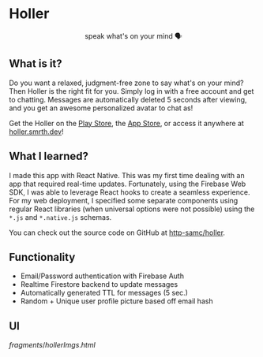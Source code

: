 # Holler
<p align="center">speak what's on your mind 🗣</p>
<MobileApp ReactNative JavaScript/>

## What is it?
Do you want a relaxed, judgment-free zone to say what's on your mind? Then Holler is the right fit for you. Simply log in with a free account and get to chatting. Messages are automatically deleted 5 seconds after viewing, and you get an awesome personalized avatar to chat as!

Get the Holler on the [Play Store](https://play.google.com/store/apps/details?id=dev.smrth.holler), the [App Store](https://apps.apple.com/us/app/holler/id44718213), or access it anywhere at [holler.smrth.dev](https://holler.smrth.dev)!

## What I learned?
I made this app with React Native. This was my first time dealing with an app that required real-time updates. Fortunately, using the Firebase Web SDK, I was able to leverage React hooks to create a seamless experience. For my web deployment, I specified some separate components using regular React libraries (when universal options were not possible) using the `*.js` and `*.native.js` schemas.

You can check out the source code on GitHub at [http-samc/holler](https://github.com/http-samc/holler).


## Functionality
- Email/Password authentication with Firebase Auth
- Realtime Firestore backend to update messages
- Automatically generated TTL for messages (5 sec.)
- Random + Unique user profile picture based off email hash

## UI

${fragments/hollerImgs.html}$
